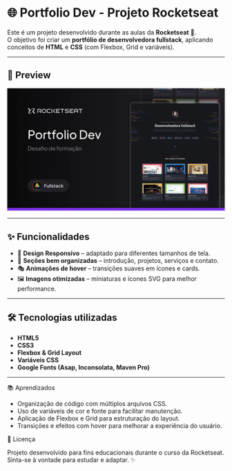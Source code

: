 # 🌐 Portfolio Dev - Projeto Rocketseat

Este é um projeto desenvolvido durante as aulas da **Rocketseat** 🚀.  
O objetivo foi criar um **portfólio de desenvolvedora fullstack**, aplicando conceitos de **HTML** e **CSS** (com Flexbox, Grid e variáveis).

---

## 📸 Preview
![Preview do Portfólio](assets/imagens/Thumbnail.webp)

---

## ✨ Funcionalidades
- 🎨 **Design Responsivo** – adaptado para diferentes tamanhos de tela.  
- 🧩 **Seções bem organizadas** – introdução, projetos, serviços e contato.  
- 🎭 **Animações de hover** – transições suaves em ícones e cards.  
- 🖼️ **Imagens otimizadas** – miniaturas e ícones SVG para melhor performance.  

---

## 🛠️ Tecnologias utilizadas
- **HTML5**
- **CSS3**
- **Flexbox & Grid Layout**
- **Variáveis CSS**
- **Google Fonts (Asap, Inconsolata, Maven Pro)**

---

📚 Aprendizados

- Organização de código com múltiplos arquivos CSS.
- Uso de variáveis de cor e fonte para facilitar manutenção.
- Aplicação de Flexbox e Grid para estruturação do layout.
- Transições e efeitos com hover para melhorar a experiência do usuário.

📄 Licença

Projeto desenvolvido para fins educacionais durante o curso da Rocketseat.
Sinta-se à vontade para estudar e adaptar. ✨